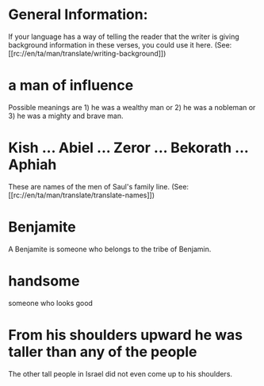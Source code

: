 # General Information:

If your language has a way of telling the reader that the writer is giving background information in these verses, you could use it here. (See: [[rc://en/ta/man/translate/writing-background]])

# a man of influence

Possible meanings are 1) he was a wealthy man or 2) he was a nobleman or 3) he was a mighty and brave man.

# Kish ... Abiel ... Zeror ... Bekorath ... Aphiah

These are names of the men of Saul's family line. (See: [[rc://en/ta/man/translate/translate-names]])

# Benjamite

A Benjamite is someone who belongs to the tribe of Benjamin.

# handsome

someone who looks good

# From his shoulders upward he was taller than any of the people

The other tall people in Israel did not even come up to his shoulders.